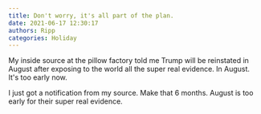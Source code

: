 ```yaml
---
title: Don't worry, it's all part of the plan.
date: 2021-06-17 12:30:17
authors: Ripp
categories: Holiday
---
```


 My inside source at the pillow factory told me Trump will be reinstated in August after exposing to the world all the super real evidence. In August. It's too early now.

I just got a notification from my source. Make that 6 months.  August is too early for their super real evidence.